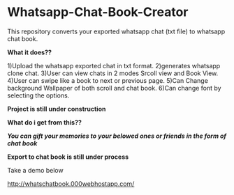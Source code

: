 # Whatsapp-Chat-Book-Creator
This repository converts your exported  whatsapp chat (txt file) to whatsapp chat book.

**What it does??**

1)Upload the whatsapp exported chat in txt format.
2)generates whatsapp clone chat.
3)User can view chats in 2 modes Srcoll view and Book View.
4)User can swipe like a book to next or previous page.
5)Can Change background Wallpaper of both scroll and chat book.
6)Can change font by selecting the options.

**Project is still under construction**

**What do i get from this??**

***You can gift your memories to your belowed ones or friends in the form of chat book***

**Export to chat book is still under process**

Take a demo below

http://whatschatbook.000webhostapp.com/
